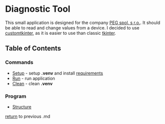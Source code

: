 # Diagnostic Tool

This small application is designed for the company [PEG spol. s r.o.](https://peg.cz). It should be able to read and change values from a device. I decided to use [customtkinter](https://customtkinter.tomschimansky.com), as it is easier to use than classic [tkinter](https://docs.python.org/3/library/tkinter.html).

## Table of Contents

### Commands

- [Setup](setup.md) - setup __.venv__ and install [requirements](requirements.txt)
- [Run](run.md) - run application
- [Clean](clean.md) - clean __.venv__

### Program

- [Structure](structure.md)

[return](../../readme.md) to previous .md
